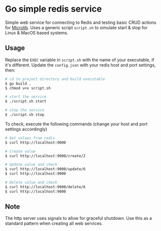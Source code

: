 # Go simple redis service

Simple web service for connecting to Redis and testing basic CRUD actions for [Microlib](https://github.com/microlib).
Uses a generic script `script.sh` to simulate start & stop for Linux & MacOS based systems. 

## Usage 
Replace the `EXEC` variable in `script.sh` with the name of your executable, if it's different.
Update the `config.json` with your redis host and port settings, then:

```bash
# cd to project directory and build executable
$ go build .
$ chmod u+x script.sh

# start the service
$ ./script.sh start

# stop the service
$ ./script.sh stop
```

To check, execute the following commands (change your host and port settings accordingly)
```bash
# Get values from redis
$ curl http://localhost:9000 

# Create value 
$ curl http://localhost:9000/create/2

# Update value and check
$ curl http://localhost:9000/update/6
$ curl http://localhost:9000 

# Delete value and check
$ curl http://localhost:9000/delete/6
$ curl http://localhost:9000 
```

## Note
The http server uses signals to allow for graceful shutdown. Use this as a standard pattern when creating all web services. 
